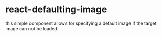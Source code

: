 # react-defaulting-image

this simple component allows for specifying a default image if the target image can not be loaded.
